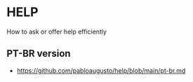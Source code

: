 # HELP
How to ask or offer help efficiently

## PT-BR version

- https://github.com/pabloaugusto/help/blob/main/pt-br.md
